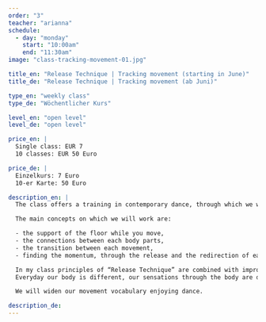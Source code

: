 ```yaml
---
order: "3"
teacher: "arianna"
schedule:
  - day: "monday"
    start: "10:00am"
    end: "11:30am"
image: "class-tracking-movement-01.jpg"

title_en: "Release Technique | Tracking movement (starting in June)"
title_de: "Release Technique | Tracking movement (ab Juni)"

type_en: "weekly class"
type_de: "Wöchentlicher Kurs"

level_en: "open level"
level_de: "open level"

price_en: |
  Single class: EUR 7  
  10 classes: EUR 50 Euro

price_de: |
  Einzelkurs: 7 Euro  
  10-er Karte: 50 Euro

description_en: |
  The class offers a training in contemporary dance, through which we will gradually prepare our body for moving, working on the release of the tensions in the muscles and on the opening of the joints.

  The main concepts on which we will work are:

  -	the support of the floor while you move,
  -	the connections between each body parts,
  -	the transition between each movement,
  -	finding the momentum, through the release and the redirection of each body part, to then be able to connect the movement into the space, creating dynamic.

  In my class principles of “Release Technique” are combined with improvisational tasks that brings you in a constant state of availability and openess.
  Everyday our body is different, our sensations through the body are different. For this reason, in the class, much importance is given to the physical listening of the body: we will start from the warming up that allows ourself to connect inside and with the architecture of our specific body, in his tissues, bones and articulations.Then we will collect all those elements ending with a movement phrase.

  We will widen our movement vocabulary enjoying dance.

description_de:
---
```

